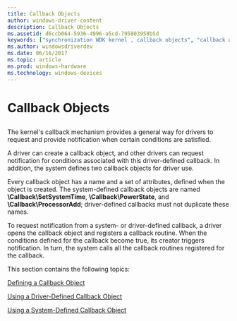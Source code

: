 ```yaml
---
title: Callback Objects
author: windows-driver-content
description: Callback Objects
ms.assetid: d6ccb064-5936-4996-a5cd-795803958b5d
keywords: ["synchronization WDK kernel , callback objects", "callback objects WDK kernel", "objects WDK callback objects", "kernel callback mechanism WDK"]
ms.author: windowsdriverdev
ms.date: 06/16/2017
ms.topic: article
ms.prod: windows-hardware
ms.technology: windows-devices
---
```


# Callback Objects


## <a href="" id="ddk-callback-objects-kg"></a>


The kernel's callback mechanism provides a general way for drivers to request and provide notification when certain conditions are satisfied.

A driver can create a callback object, and other drivers can request notification for conditions associated with this driver-defined callback. In addition, the system defines two callback objects for driver use.

Every callback object has a name and a set of attributes, defined when the object is created. The system-defined callback objects are named **\\Callback\\SetSystemTime**, **\\Callback\\PowerState**, and **\\Callback\\ProcessorAdd**; driver-defined callbacks must not duplicate these names.

To request notification from a system- or driver-defined callback, a driver opens the callback object and registers a callback routine. When the conditions defined for the callback become true, its creator triggers notification. In turn, the system calls all the callback routines registered for the callback.

This section contains the following topics:

[Defining a Callback Object](defining-a-callback-object.md)

[Using a Driver-Defined Callback Object](using-a-driver-defined-callback-object.md)

[Using a System-Defined Callback Object](using-a-system-defined-callback-object.md)

 

 




